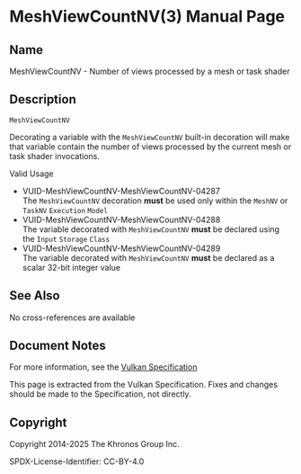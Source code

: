 # MeshViewCountNV(3) Manual Page

## Name

MeshViewCountNV - Number of views processed by a mesh or task shader



## [](#_description)Description

`MeshViewCountNV`

Decorating a variable with the `MeshViewCountNV` built-in decoration will make that variable contain the number of views processed by the current mesh or task shader invocations.

Valid Usage

- [](#VUID-MeshViewCountNV-MeshViewCountNV-04287)VUID-MeshViewCountNV-MeshViewCountNV-04287  
  The `MeshViewCountNV` decoration **must** be used only within the `MeshNV` or `TaskNV` `Execution` `Model`
- [](#VUID-MeshViewCountNV-MeshViewCountNV-04288)VUID-MeshViewCountNV-MeshViewCountNV-04288  
  The variable decorated with `MeshViewCountNV` **must** be declared using the `Input` `Storage` `Class`
- [](#VUID-MeshViewCountNV-MeshViewCountNV-04289)VUID-MeshViewCountNV-MeshViewCountNV-04289  
  The variable decorated with `MeshViewCountNV` **must** be declared as a scalar 32-bit integer value

## [](#_see_also)See Also

No cross-references are available

## [](#_document_notes)Document Notes

For more information, see the [Vulkan Specification](https://registry.khronos.org/vulkan/specs/latest/html/vkspec.html#MeshViewCountNV)

This page is extracted from the Vulkan Specification. Fixes and changes should be made to the Specification, not directly.

## [](#_copyright)Copyright

Copyright 2014-2025 The Khronos Group Inc.

SPDX-License-Identifier: CC-BY-4.0